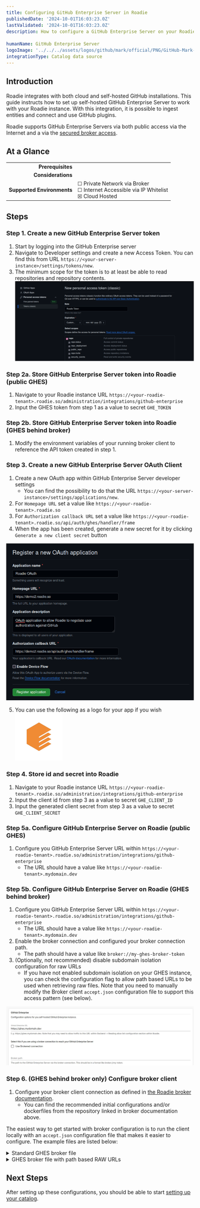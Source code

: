 ```yaml
---
title: Configuring GitHub Enterprise Server in Roadie
publishedDate: '2024-10-01T16:03:23.0Z'
lastValidated: '2024-10-01T16:03:23.0Z'
description: How to configure a GitHub Enterprise Server on your Roadie instance

humanName: GitHub Enterprise Server
logoImage: '../../../assets/logos/github/mark/official/PNG/GitHub-Mark-120px-plus.webp'
integrationType: Catalog data source
---
```


## Introduction

Roadie integrates with both cloud and self-hosted GitHub installations. This guide instructs how to set up self-hosted GitHub Enterprise Server to work with your Roadie instance. With this integration, it is possible to ingest entities and connect and use GitHub plugins.

Roadie supports GitHub Enterprise Servers via both public access via the Internet and a via the [secured broker access](/docs/integrations/broker/).

## At a Glance

|                            |                                                                                                  |
| -------------------------: | ------------------------------------------------------------------------------------------------ |
|          **Prerequisites** |                                                                                                  |
|         **Considerations** |                                                                                                  |
| **Supported Environments** | ☐ Private Network via Broker <br /> ☐ Internet Accessible via IP Whitelist <br /> ☒ Cloud Hosted |

## Steps

### Step 1. Create a new GitHub Enterprise Server token

1. Start by logging into the GitHub Enterprise server
2. Navigate to Developer settings and create a new Access Token. You can find this from URL `https://<your-server-instance>/settings/tokens/new`.
3. The minimum scope for the token is to at least be able to read repositories and repository contents.
   ![ghes-token.png](ghes-token.png)

### Step 2a. Store GitHub Enterprise Server token into Roadie (public GHES)

1. Navigate to your Roadie instance URL `https://<your-roadie-tenant>.roadie.so/administration/integrations/github-enterprise`
2. Input the GHES token from step 1 as a value to secret `GHE_TOKEN`

### Step 2b. Store GitHub Enterprise Server token into Roadie (GHES behind broker)

1. Modify the environment variables of your running broker client to reference the API token created in step 1.

### Step 3. Create a new GitHub Enterprise Server OAuth Client

1. Create a new OAuth app within GitHub Enterprise Server developer settings
   - You can find the possibility to do that the URL `https://<your-server-instance>/settings/applications/new`.
2. For `Homepage URL` set a value like `https://<your-roadie-tenant>.roadie.so`
3. For `Authorization callback URL` set a value like `https://<your-roadie-tenant>.roadie.so/api/auth/ghes/handler/frame`
4. When the app has been created, generate a new secret for it by clicking `Generate a new client secret` button

![ghes-oauth-app.png](ghes-oauth-app.png)

5. You can use the following as a logo for your app if you wish ![roadie_centered_vert.png](roadie_centered_vert.png)

### Step 4. Store id and secret into Roadie

1. Navigate to your Roadie instance URL `https://<your-roadie-tenant>.roadie.so/administration/integrations/github-enterprise`
2. Input the client id from step 3 as a value to secret `GHE_CLIENT_ID`
3. Input the generated client secret from step 3 as a value to secret `GHE_CLIENT_SECRET`

### Step 5a. Configure GitHub Enterprise Server on Roadie (public GHES)

1. Configure you GitHub Enterprise Server URL within `https://<your-roadie-tenant>.roadie.so/administration/integrations/github-enterprise`
   - The URL should have a value like `https://<your-roadie-tenant>.mydomain.dev`

### Step 5b. Configure GitHub Enterprise Server on Roadie (GHES behind broker)

1. Configure you GitHub Enterprise Server URL within `https://<your-roadie-tenant>.roadie.so/administration/integrations/github-enterprise`
   - The URL should have a value like `https://<your-roadie-tenant>.mydomain.dev`
2. Enable the broker connection and configured your broker connection path.
   - The path should have a value like `broker://my-ghes-broker-token`
3. (Optionally, not recommended) disable subdomain isolation configuration for raw URLs
   - If you have not enabled subdomain isolation on your GHES instance, you can check the configuration flag to allow path based URLs to be used when retrieving raw files. Note that you need to manually modify the Broker client `accept.json` configuration file to support this access pattern (see below).

![ghes-settings.webp](ghes-settings.webp)

### Step 6. (GHES behind broker only) Configure broker client

1. Configure your broker client connection as defined in [the Roadie broker documentation](/docs/integrations/broker/#setup-broker-client).
   - You can find the recommended initial configurations and/or dockerfiles from the repository linked in broker documentation above.

The easiest way to get started with broker configuration is to run the client locally with an `accept.json` configuration file that makes it easier to configure. The example files are listed below:

<details><summary>Standard GHES broker file</summary>

```json
{
  "public": [
    {
      "//": "Get broker connection status",
      "method": "GET",
      "path": "/healthcheck"
    }
  ],
  "private": [
    {
      "method": "POST",
      "path": "/graphql",
      "origin": "${GHES_URL}",
      "auth": {
        "scheme": "token",
        "token": "${GHES_TOKEN}"
      }
    },
    {
      "method": "GET",
      "path": "/*",
      "origin": "${GHES_RAW_URL}",
      "auth": {
        "scheme": "token",
        "token": "${GHES_TOKEN}"
      }
    }
  ]
}
```

</details>

<details><summary>GHES broker file with path based RAW URLs</summary>

```json
{
  "public": [
    {
      "//": "Get broker connection status",
      "method": "GET",
      "path": "/healthcheck"
    }
  ],
  "private": [
    {
      "method": "POST",
      "path": "/graphql",
      "origin": "${GHES_URL}",
      "auth": {
        "scheme": "token",
        "token": "${GHES_TOKEN}"
      }
    },
    {
      "method": "GET",
      "path": "/raw/*",
      "origin": "${GHES_URL}",
      "auth": {
        "scheme": "token",
        "token": "${GHES_TOKEN}"
      }
    }
  ]
}
```

</details>

## Next Steps

After setting up these configurations, you should be able to start [setting up your catalog](/docs/getting-started/adding-a-catalog-item/).
